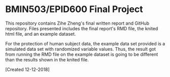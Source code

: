 # BMIN503/EPID600 Final Project

This repository contains Zihe Zheng's final written report and GitHub repository. Files presented includes the final report's RMD file, the knited html file, and an example dataset. 

For the protection of human subject data, the example data set provided is a simulated data set with randomized variable values. Thus, the result got from running the RMD file on the example dataset is going to be different than the results shown in the knited file.

[Created 12-12-2018]